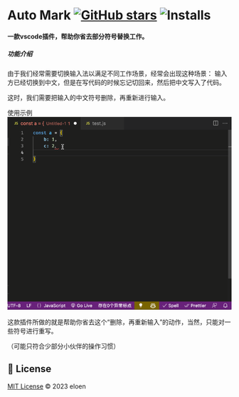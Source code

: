 # Auto Mark [![GitHub stars](https://img.shields.io/github/stars/eloen1998/auto-mark.svg?style=?style=flat-square&logo=appveyor&?style=social&logo=appveyor&label=Star)](https://github.com/eloen1998/auto-mark) ![Installs](https://img.shields.io/visual-studio-marketplace/azure-devops/installs/total/eloen.auto-mark?style=flat-square)

#### 一款vscode插件，帮助你省去部分符号替换工作。

##### 功能介绍
由于我们经常需要切换输入法以满足不同工作场景，经常会出现这种场景：
    输入方已经切换到中文，但是在写代码的时候忘记切回来，然后把中文写入了代码。

这时，我们需要把输入的中文符号删除，再重新进行输入。

使用示例
![使用示例](https://raw.githubusercontent.com/eloen1998/auto-mark/main/static/sample.gif)



这款插件所做的就是帮助你省去这个“删除，再重新输入”的动作，当然，只能对一些符号进行重写。

（可能只符合少部分小伙伴的操作习惯）


## 📄 License

[MIT License](https://github.com/eloen1998/auto-mark/blob/main/LICENSE) © 2023 eloen